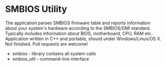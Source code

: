 # SMBIOS Utility
The application parses SMBIOS firmware table and reports information about your system's hardware according to the SMBIOS/DMI standard. Typically includes information about BIOS, motherboard, CPU, RAM etc. Application written in C++ and portable, should under Windows/Linux/OS X. Not finished. Pull requests are welcome! 

* smbios - library contains all system calls
* smbios_util - command-line interface
